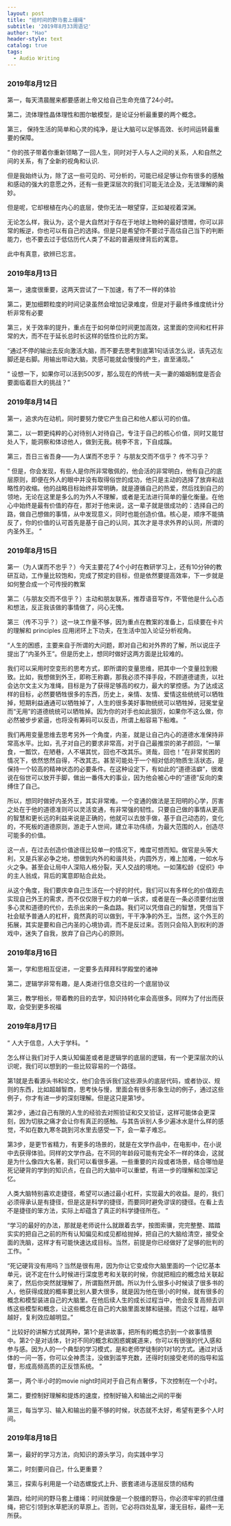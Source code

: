 ```yaml
---
layout: post
title: "给时间的野马套上缰绳"
subtitle: '2019年8月33周语记'
author: "Hao"
header-style: text
catalog: true
tags:
  - Audio Writing
---
```




### 2019年8月12日

第一，每天清晨醒来都要感谢上帝又给自己生命充值了24小时。

第二，流体理性晶体理性和图尔敏模型，是论证分析最重要的两个概念。

第三， 保持生活的简单和心灵的纯净，是让大脑可以足够高效、长时间运转最重要的保障。



“ 你的孩子带着你重新领略了一回人生，同时对于人与人之间的关系，人和自然之间的关系，有了全新的视角和认识.

但是我始终认为，除了这一些可见的、可分析的，可能已经足够让你有很多的感触和感动的强大的意愿之外，还有一些更深层次的我们可能无法企及，无法理解的奥妙。

但是呢，它却根植在内心的底层，使你无法一眼望穿，正如凝视着深渊。

无论怎么样，我认为，这个是大自然对于存在于地球上物种的最好馈赠，你可以非常的叛逆，你也可以有自己的选择。但是只是希望你不要过于高估自己当下的判断能力，也不要去过于低估历代人类了不起的普遍规律背后的寓意。

此中有真意，欲辨已忘言。 



### 2019年8月13日

第一，速度很重要，这两天尝试了一下加速，有了不一样的体验

第二，更加细颗粒度的时间记录虽然会增加记录难度，但是对于最终多维度统计分析非常有必要

第三，关于效率的提升，重点在于如何单位时间更加高效，这里面的空间和杠杆非常的大，而不在于延长总时长这样的低性价比的方案。


“通过不停的输出去反向激活大脑，而不要去思考到底第1句话该怎么说，该先迈左脚还是右脚。用输出带动大脑，灵感可能就会慢慢的产生，直至涌现。”

“ 设想一下，如果你可以活到500岁，那么现在的传统一夫一妻的婚姻制度是否会要面临着巨大的挑战？”



### 2019年8月14日

第一，追求内在动机，同时要努力使它产生自己和他人都认可的价值。

第二，以一颗更纯粹的心对待别人对待自己，专注于自己的核心价值，同时又能甘处人下，能洞察和体谅他人，做到无我。桃李不言，下自成蹊。

第三，吾日三省吾身——为人谋而不忠乎？ 与朋友交而不信乎？ 传不习乎？



“ 但是，你会发现，有些人是你所非常敬佩的，他会活的非常明白，他有自己的底层原则，即便在外人的眼中并没有取得俗世的成功，他只是主动的选择了放弃和战略性的收缩。他的战略目标始终非常明确，就是遵循自己的热爱，然后找到自己的领地，无论在这里是多么的为外人不理解，或者是无法进行简单的量化衡量。在他心中始终是最有价值的存在，那对于他来说，这一辈子就是很成功的：选择自己的路，做自己想做的事情，从中发现意义，同时也能创造价值。核心是，顺序不能搞反了，你的价值的认可首先是基于自己的认同，其次才是寻求外界的认同，所谓的内圣外王。 ”



### 2019年8月15日
 第一（为人谋而不忠乎？）今天主要花了4个小时在教研学习上，还有10分钟的教研互动，工作量比较饱和，完成了预定的目标，但是依然要提高效率，下一步就是如何整合成一个可传授的教案

第二（与朋友交而不信乎？）主动和朋友联系，推荐语音写作，不管他是什么心态和想法，反正我该做的事情做了，问心无愧。

第三（传不习乎？）这一块工作量不够，因为重点在教案的准备上，后续要在卡片的理解和 principles 应用闭环上下功夫，在生活中加入论证分析视角。



“人生的困惑，主要来自于所谓的大问题，即对自己和对外界的了解，所以说庄子提出了“内圣外王”。但是历史上，想同时做好这两方面是比较难的。

我们可以采用时空变形的思考方式，即所谓的变量思维，把其中一个变量拉到极致。比如，我想做到外王，即称王称霸，那我必须不择手段，不顾道德谴责，以社会达尔文主义为准绳，目标是为了获得足够高的权力，最大的掌控感。为了达成这样的目标，必然要牺牲很多的东西，历史上，亲情、友情、爱情这些统统可以牺牲掉，短期利益通通可以牺牲掉了，人生的很多美好事物统统可以牺牲掉，冠冕堂皇而“无用”的道德统统可以牺牲掉。因为你的对手也如此狠厉，如果你不这么做，你必然被步步紧逼，也将没有筹码可以反击，所谓上船容易下船难。 ”

我们再用变量思维去思考另外一个角度，内圣，就是让自己内心的道德水准保持非常高水平。比如，孔子对自己的要求非常高，对于自己最推崇的弟子颜回，“一箪食，一瓢饮，在陋巷，人不堪其忧，回也不改其乐。贤哉，回也！”在非常贫困的情况下，依然悠然自得，不改其志。甚至可能处于一个相对低的物质生活状态，是保持一个较高的精神状态的必要条件。在这种设定下，有如此的“道德洁癖”，很难说在俗世可以放开手脚，做出一番伟大的事业，因为他会被心中的“道德”反向的束缚住了自己。

所以，想同时做好内圣外王，其实非常难。一个变通的做法是王阳明的心学，厉害之处在于他的道德准则可以灵活变通，有非常强的韧性。只要自己做的事情从更高的智慧和更长远的利益来说是正确的，他就可以去放手做，基于自己动态的，变化的，不死板的道德原则，游走于人世间，建立丰功伟绩，为最大范围的人，创造尽可能多的价值。

这一点，在过去创造价值途径比较单一的情况下，难度可想而知。做官是头等大利，又是兵家必争之地，想做到内外的和谐共处，内圆外方，难上加难，一如水与火之争。甚至会让局中人深陷人格分裂，天人交战的境地。一如蒲松龄《促织》中的主人翁成，背后的寓意即贴合此处。

从这个角度，我们要庆幸自己生活在一个好的时代，我们可以有多样化的价值观去实现自己外王的需求，而不仅仅限于权力的单一诉求，或者是在一条必须要付出很多心灵和道德的代价，去杀出来的一条血路。我们可以凭借自己的智慧，凭借当下社会赋予普通人的杠杆，竟然真的可以做到，干干净净的外王。当然，这个外王的拓展，其实是要和自己内圣的心境协调，而不是反过来。否则只会陷入到权利的游戏中，迷失了自我，放弃了自己内心的原则。



### 2019年8月16日

第一，学和思相互促进，一定要多去拜拜科学殿堂的诸神

第二，逻辑学非常有趣，是人类进行信息交往的一个底层协议

第三，教学相长，带着教的目的去学，知识持转化率会高很多。同样为了付出而获取，会受到更多祝福



### 2019年8月17日

“ 人大于信息，人大于学科。 ”

怎么样让我们对于人类认知偏差或者是逻辑学的底层的逻辑，有一个更深层次的认识呢，我们可以想到的一些比较容易的一个路径。

第1就是去看源头书和论文，他们会告诉我们这些源头的底层代码，或者协议、规则的东西，比如超越智商，思考快与慢，里面会有很多形象生动的例子，通过这些例子，你才有进一步的深刻理解。但是这只是第1步。

第2步，通过自己有限的人生的经验去对照验证和交叉验证，这样可能体会更深刻，因为切肤之痛才会让你有真正的感触。与其告诉别人多少遍冰水是什么样的感觉，不如在数九寒冬跳到河水里去感受一下，会一辈子难忘。

第3步，是更节省精力，有更多的场景的，就是在文学作品中，在电影中，在小说中去获得体验。同样的文学作品，在不同的年龄段可能有完全不一样的体会，这就是为什么像四大名著，我们可以看很多遍。一些重要的片段或者场景，结合哪怕是死记硬背的学到的知识点，在自己的大脑中可以重塑，有进一步的理解和加深记忆。

人类大脑特别喜欢走捷径，希望可以通过最小杠杆，实现最大的收益。是的，我们必须得承认是有捷径，但是这是科学的捷径，而要同时避免谬误的捷径。在看上去不是捷径的笨方法，实际上却蕴含了真正的科学捷径所在。 ”

“学习的最好的办法，那就是老师说什么就跟着去学，按图索骥，完完整整、踏踏实实的把自己之前的所有认知偏见和成见都给抛掉，把自己的大脑给清空，接受全面的洗脑，这样才有可能快速达成目标。当然，前提是你已经做好了足够的批判的工作。  ”

“死记硬背没有用吗？当然是很有用，因为你让它变成你大脑里面的一个记忆基本单元，说不定在什么时候进行深度思考和关联的时候，你就把相应的概念给关联起来了，然后你突然就理解了，所谓豁然开朗。所以为什么很多小时候读了很多书的人，他获得成就的概率要比别人要大很多，就是因为他在很小的时候，就有很多的概念和模型装进自己的大脑里。在他后续人生的成长过程当中，他会反复高频去训练这些模型和概念，让这些概念在自己的大脑里面发酵和链接。而这个过程，越早越好，复利效应越明显。”

“ 比较好的讲解方式就两种，第1个是讲故事，把所有的概念扔到一个故事情景中。第2个是对话体，针对不同的概念和困惑娓娓道来，你可以有很强的代入感和参与感。因为人的一个典型的学习模式，是和老师学徒制的1对1的方式。通过对话体的一问一答，你可以全神贯注，没做到滥竽充数，还得时刻接受老师的指导和监督，形成高频高质的正反馈系统。 ”



第一，两个半小时的movie night时间对于自己有点奢侈，下次控制在一个小时。

第二，要控制好理解和提炼的速度，控制好输入和输出之间的平衡

第三，每当学习、输入和输出的量不够的时候，状态就不太好，希望有更多个人时间。



### 2019年8月18日
第一，最好的学习方法，向知识的源头学习，向实践中学习

第二，时刻要问自己，什么更重要？

第三，探索与利用是一个动态螺旋式上升、嵌套递进与逐层反馈的结构

第四，给时间的野马套上缰绳：时间就像是一个脱缰的野马，你必须牢牢的抓住缰绳，把它引领到水草肥沃的草原上。否则，它必将四处乱窜，漫无目标，最终一无所获。